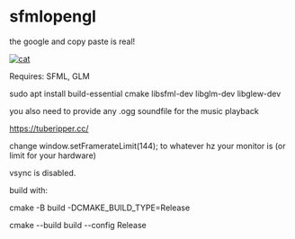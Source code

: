 # sfmlopengl


the google and copy paste is real!


[![cat](https://img.youtube.com/vi/rlc_gxiyz4U/0.jpg)](https://www.youtube.com/watch?v=rlc_gxiyz4U)

Requires: SFML, GLM

sudo apt install build-essential cmake libsfml-dev libglm-dev libglew-dev

you also need to provide any .ogg soundfile for the music playback

https://tuberipper.cc/

change window.setFramerateLimit(144); to whatever hz your monitor is (or limit for your hardware)

vsync is disabled.

build with:



cmake -B build -DCMAKE_BUILD_TYPE=Release


cmake --build build --config Release
